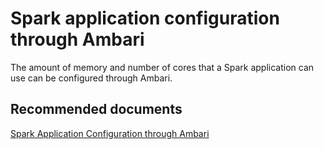 <properties
    pageTitle="Spark application configuration through Ambari"
    description="Spark application configuration through Ambari"
    service="microsoft.hdinsight"
    resource="clusters"
    authors="bharathsreenivas"
    displayOrder="8"
    selfHelpType="resource"
    supportTopicIds="32511212"
    resourceTags=""
    productPesIds=""
    cloudEnvironments="public"
/>

# Spark application configuration through Ambari

The amount of memory and number of cores that a Spark application can use can be configured through Ambari.

## **Recommended documents**
[Spark Application Configuration through Ambari](https://hdinsight.github.io/spark/spark-application-configuration-through-ambari.html)<br>
